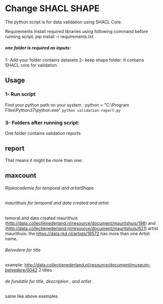 # Change SHACL SHAPE
The python script is for data validation using SHACL Core.

Requirements
Install required libraries using following command before running script. pip install -r requirements.txt

##### one folder is required as inputs:
1- Add your folder contains datasets
2- keep shape folder. It contains SHACL core for validation

## Usage
### 1- Run script
Find your python path on your system :
python = "C:\Program Files\Python37\python.exe"
`python validation-report.py`

### 3- Folders after running script:

One folder contains validation reports

## report

That means it might be more than one:

## maxcount

###### Rijskacademie for temporal and artistShape.

###### maurithuis for temporal and data created and artist
temoral and data created maurithuis (http://data.collectienederland.nl/resource/document/mauritshuis/198) and  (http://data.collectienederland.nl/resource/document/mauritshuis/621)
 artist maurithuis: the https://data.rkd.nl/artists/18572 has more than one Artist name.
###### Belvedere for title 

example: http://data.collectienederland.nl/resource/document/museum-belvedere/0042 2 titles

###### de fundatie for title, description , and artist
same like above examples










